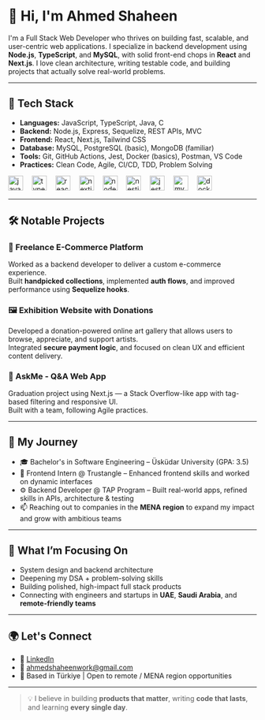 # 👋 Hi, I'm Ahmed Shaheen

I'm a Full Stack Web Developer who thrives on building fast, scalable, and user-centric web applications. I specialize in backend development using **Node.js**, **TypeScript**, and **MySQL**, with solid front-end chops in **React** and **Next.js**. I love clean architecture, writing testable code, and building projects that actually solve real-world problems.

---

## 🔧 Tech Stack

- **Languages:** JavaScript, TypeScript, Java, C
- **Backend:** Node.js, Express, Sequelize, REST APIs, MVC
- **Frontend:** React, Next.js, Tailwind CSS
- **Database:** MySQL, PostgreSQL (basic), MongoDB (familiar)
- **Tools:** Git, GitHub Actions, Jest, Docker (basics), Postman, VS Code
- **Practices:** Clean Code, Agile, CI/CD, TDD, Problem Solving

<div align="left">
  <img src="https://cdn.jsdelivr.net/gh/devicons/devicon/icons/javascript/javascript-original.svg" height="30" alt="javascript logo" />
  <img width="10" />
  <img src="https://cdn.jsdelivr.net/gh/devicons/devicon/icons/typescript/typescript-original.svg" height="30" alt="typescript logo" />
  <img width="10" />
  <img src="https://cdn.jsdelivr.net/gh/devicons/devicon/icons/react/react-original.svg" height="30" alt="react logo" />
  <img width="10" />
  <img src="https://cdn.jsdelivr.net/gh/devicons/devicon/icons/nextjs/nextjs-original.svg" height="30" alt="nextjs logo" />
  <img width="10" />

  <img src="https://cdn.jsdelivr.net/gh/devicons/devicon/icons/nodejs/nodejs-original.svg" height="30" alt="nodejs logo" />
  <img width="10" />
  <img src="https://cdn.jsdelivr.net/gh/devicons/devicon/icons/nestjs/nestjs-original.svg" height="30" alt="nestjs logo" />
  <img width="10" />
  <img src="https://cdn.jsdelivr.net/gh/devicons/devicon/icons/jest/jest-plain.svg" height="30" alt="jest logo" />
  <img width="10" />
  <img src="https://cdn.jsdelivr.net/gh/devicons/devicon/icons/mysql/mysql-original.svg" height="30" alt="mysql logo" />
  <img width="10" />
  <img src="https://cdn.jsdelivr.net/gh/devicons/devicon/icons/docker/docker-original.svg" height="30" alt="docker logo" />
</div>

---

## 🛠️ Notable Projects

### 🛒 Freelance E-Commerce Platform
Worked as a backend developer to deliver a custom e-commerce experience.  
Built **handpicked collections**, implemented **auth flows**, and improved performance using **Sequelize hooks**.

### 🖼️ Exhibition Website with Donations
Developed a donation-powered online art gallery that allows users to browse, appreciate, and support artists.  
Integrated **secure payment logic**, and focused on clean UX and efficient content delivery.

### 💬 AskMe - Q&A Web App
Graduation project using Next.js — a Stack Overflow-like app with tag-based filtering and responsive UI.  
Built with a team, following Agile practices.

---

## 🚀 My Journey

- 🎓 Bachelor's in Software Engineering – Üsküdar University (GPA: 3.5)
- 🏢 Frontend Intern @ Trustangle – Enhanced frontend skills and worked on dynamic interfaces
- ⚙️ Backend Developer @ TAP Program – Built real-world apps, refined skills in APIs, architecture & testing
- 📫 Reaching out to companies in the **MENA region** to expand my impact and grow with ambitious teams

---

## 🧠 What I’m Focusing On

- System design and backend architecture  
- Deepening my DSA + problem-solving skills  
- Building polished, high-impact full stack products  
- Connecting with engineers and startups in **UAE**, **Saudi Arabia**, and **remote-friendly teams**

---

## 🌍 Let's Connect

- 🔗 [LinkedIn](https://linkedin.com/in/real-ahmed-shaheen)
- 📨 ahmedshaheenwork@gmail.com  
- 📍 Based in Türkiye | Open to remote / MENA region opportunities  

---

> 💡 I believe in building **products that matter**, writing **code that lasts**, and learning **every single day**.
